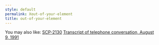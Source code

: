 ```yaml
---
style: default
permalink: Xout-of-your-element
title: out-of-your-element
---
```

You may also like:
[SCP-2130](http://scp-wiki.net/scp-2130)
[Transcript of telephone conversation, August 9, 1991](http://scp-wiki.net/transcript-of-telephone-conversation-august-9-1991)